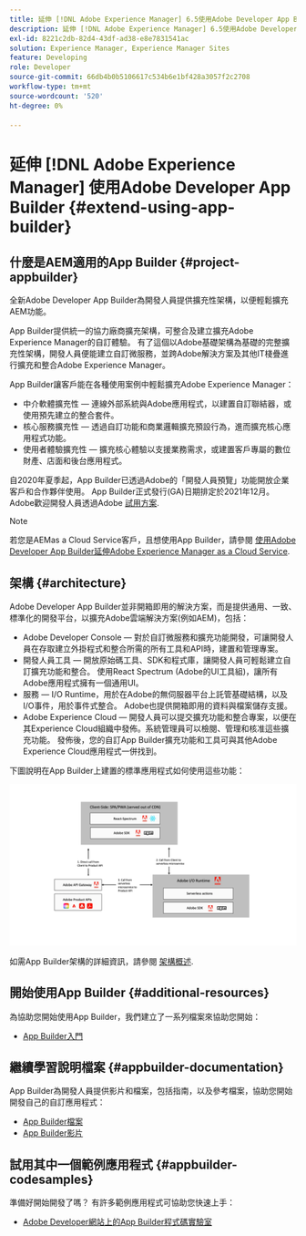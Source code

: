 ```yaml
---
title: 延伸 [!DNL Adobe Experience Manager] 6.5使用Adobe Developer App Builder。
description: 延伸 [!DNL Adobe Experience Manager] 6.5使用Adobe Developer App Builder。
exl-id: 8221c2db-82d4-43df-ad38-e8e7831541ac
solution: Experience Manager, Experience Manager Sites
feature: Developing
role: Developer
source-git-commit: 66db4b0b5106617c534b6e1bf428a3057f2c2708
workflow-type: tm+mt
source-wordcount: '520'
ht-degree: 0%

---
```


# 延伸 [!DNL Adobe Experience Manager] 使用Adobe Developer App Builder {#extend-using-app-builder}

## 什麼是AEM適用的App Builder {#project-appbuilder}

全新Adobe Developer App Builder為開發人員提供擴充性架構，以便輕鬆擴充AEM功能。

App Builder提供統一的協力廠商擴充架構，可整合及建立擴充Adobe Experience Manager的自訂體驗。 有了這個以Adobe基礎架構為基礎的完整擴充性架構，開發人員便能建立自訂微服務，並跨Adobe解決方案及其他IT棧疊進行擴充和整合Adobe Experience Manager。

App Builder讓客戶能在各種使用案例中輕鬆擴充Adobe Experience Manager：

* 中介軟體擴充性 — 連線外部系統與Adobe應用程式，以建置自訂聯結器，或使用預先建立的整合套件。
* 核心服務擴充性 — 透過自訂功能和商業邏輯擴充預設行為，進而擴充核心應用程式功能。
* 使用者體驗擴充性 — 擴充核心體驗以支援業務需求，或建置客戶專屬的數位財產、店面和後台應用程式。

自2020年夏季起，App Builder已透過Adobe的「開發人員預覽」功能開放企業客戶和合作夥伴使用。 App Builder正式發行(GA)日期排定於2021年12月。 Adobe歡迎開發人員透過Adobe [試用方案](https://developer.adobe.com/app-builder/trial/).

>[!NOTE]
>
>若您是AEMas a Cloud Service客戶，且想使用App Builder，請參閱 [使用Adobe Developer App Builder延伸Adobe Experience Manager as a Cloud Service](https://experienceleague.adobe.com/docs/experience-manager-65/developing/extending-aem/app-builder.html).

## 架構 {#architecture}

Adobe Developer App Builder並非開箱即用的解決方案，而是提供通用、一致、標準化的開發平台，以擴充Adobe雲端解決方案(例如AEM)，包括：

* Adobe Developer Console — 對於自訂微服務和擴充功能開發，可讓開發人員在存取建立外掛程式和整合所需的所有工具和API時，建置和管理專案。
* 開發人員工具 — 開放原始碼工具、SDK和程式庫，讓開發人員可輕鬆建立自訂擴充功能和整合。 使用React Spectrum (Adobe的UI工具組)，讓所有Adobe應用程式擁有一個通用UI。
* 服務 — I/O Runtime，用於在Adobe的無伺服器平台上託管基礎結構，以及I/O事件，用於事件式整合。 Adobe也提供開箱即用的資料與檔案儲存支援。
* Adobe Experience Cloud — 開發人員可以提交擴充功能和整合專案，以便在其Experience Cloud組織中發佈。系統管理員可以檢閱、管理和核准這些擴充功能。 發佈後，您的自訂App Builder擴充功能和工具可與其他Adobe Experience Cloud應用程式一併找到。

下圖說明在App Builder上建置的標準應用程式如何使用這些功能：

![架構](assets/appbuilder-architecture.jpg)

如需App Builder架構的詳細資訊，請參閱 [架構概述](https://developer.adobe.com/app-builder/docs/guides/).

## 開始使用App Builder {#additional-resources}

為協助您開始使用App Builder，我們建立了一系列檔案來協助您開始：

* [App Builder入門](https://developer.adobe.com/app-builder/docs/getting_started/)

## 繼續學習說明檔案 {#appbuilder-documentation}

App Builder為開發人員提供影片和檔案，包括指南，以及參考檔案，協助您開始開發自己的自訂應用程式：

* [App Builder檔案](https://developer.adobe.com/app-builder/docs/overview/)
* [App Builder影片](https://www.youtube.com/playlist?list=PLcVEYUqU7VRfDij-Jbjyw8S8EzW073F_o)

## 試用其中一個範例應用程式 {#appbuilder-codesamples}

準備好開始開發了嗎？ 有許多範例應用程式可協助您快速上手：

* [Adobe Developer網站上的App Builder程式碼實驗室](https://developer.adobe.com/app-builder/docs/resources/)

